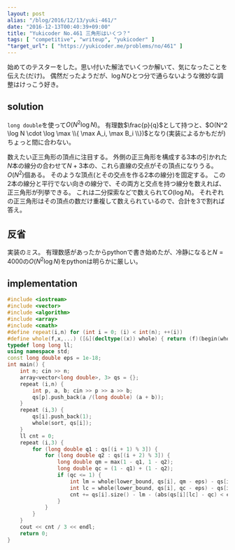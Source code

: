 ```yaml
---
layout: post
alias: "/blog/2016/12/13/yuki-461/"
date: "2016-12-13T00:40:39+09:00"
title: "Yukicoder No.461 三角形はいくつ？"
tags: [ "competitive", "writeup", "yukicoder" ]
"target_url": [ "https://yukicoder.me/problems/no/461" ]
---
```


始めてのテスターをした。思い付いた解法でいくつか解いて、気になったことを伝えた(だけ)。
偶然だったようだが、$\log N$ひとつ分で通らないような微妙な調整はけっこう好き。

## solution

`long double`を使って$O(N^2 \log N)$。
有理数$\frac{p}{q}$として持つと、$O(N^2 \log N \cdot \log \max \\{ \max A_i, \max B_i \\})$となり(実装によるかもだが)ちょっと間に合わない。

数えたい正三角形の頂点に注目する。
外側の正三角形を構成する$3$本の引かれた$N$本の線分の合わせて$N+3$本の、これら直線の交点がその頂点になりうる。$O(N^2)$個ある。
そのような頂点(とその交点を作る$2$本の線分)を固定する。
この$2$本の線分と平行でない向きの線分で、その両方と交点を持つ線分を数えれば、正三角形が列挙できる。
これは二分探索などで数えられて$O(\log N)$。
それぞれの正三角形はその頂点の数だけ重複して数えられているので、合計を$3$で割れば答え。

## 反省

実装のミス。
有理数感があったからpythonで書き始めたが、冷静になると$N = 4000$の$O(N^2 \log N)$をpythonは明らかに厳しい。

## implementation

``` c++
#include <iostream>
#include <vector>
#include <algorithm>
#include <array>
#include <cmath>
#define repeat(i,n) for (int i = 0; (i) < int(n); ++(i))
#define whole(f,x,...) ([&](decltype((x)) whole) { return (f)(begin(whole), end(whole), ## __VA_ARGS__); })(x)
typedef long long ll;
using namespace std;
const long double eps = 1e-18;
int main() {
    int n; cin >> n;
    array<vector<long double>, 3> qs = {};
    repeat (i,n) {
        int p, a, b; cin >> p >> a >> b;
        qs[p].push_back(a /(long double) (a + b));
    }
    repeat (i,3) {
        qs[i].push_back(1);
        whole(sort, qs[i]);
    }
    ll cnt = 0;
    repeat (i,3) {
        for (long double q1 : qs[(i + 1) % 3]) {
            for (long double q2 : qs[(i + 2) % 3]) {
                long double qm = max(1 - q1, 1 - q2);
                long double qc = (1 - q1) + (1 - q2);
                if (qc <= 1) {
                    int lm = whole(lower_bound, qs[i], qm - eps) - qs[i].begin();
                    int lc = whole(lower_bound, qs[i], qc - eps) - qs[i].begin();
                    cnt += qs[i].size() - lm - (abs(qs[i][lc] - qc) < eps);
                }
            }
        }
    }
    cout << cnt / 3 << endl;
    return 0;
}
```

